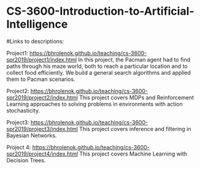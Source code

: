 # CS-3600-Introduction-to-Artificial-Intelligence

#Links to descriptions:

Project1: https://bhrolenok.github.io/teaching/cs-3600-spr2019/project1/index.html 
In this project, the Pacman agent had to find paths through his maze world, both to reach a particular location and to collect food efficiently. We build a general search algorithms and applied them to Pacman scenarios.

Project2: https://bhrolenok.github.io/teaching/cs-3600-spr2019/project2/index.html
This project covers MDPs and Reinforcement Learning approaches to solving problems in environments with action stochasticity.


Project3: https://bhrolenok.github.io/teaching/cs-3600-spr2019/project3/index.html
This project covers inference and filtering in Bayesian Networks.

Project 4: https://bhrolenok.github.io/teaching/cs-3600-spr2019/project4/index.html
This project covers Machine Learning with Decision Trees.

